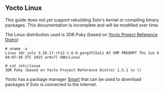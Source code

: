 ## Yocto Linux

<aside class="caution">
This guide does not yet support rebuilding Solo's kernel or compiling binary packages. This documentation is incomplete and will be modified over time.
</aside>

The Linux distribution used is 3DR Poky (based on [Yocto Project Reference Distro](http://www.yoctoproject.org/docs/1.8/mega-manual/mega-manual.html))

```
# uname -a
Linux 3dr_solo 3.10.17-rt12-1.0.0_ga+g3f15a11 #3 SMP PREEMPT Thu Jun 4 04:07:49 UTC 2015 armv7l GNU/Linux
```

```
# cat /etc/issue
3DR Poky (based on Yocto Project Reference Distro) 1.5.1 \n \l
```

Yocto has a package manager [Smart](https://labix.org/smart) that can be used to download packages if Solo is connected to the Internet.
